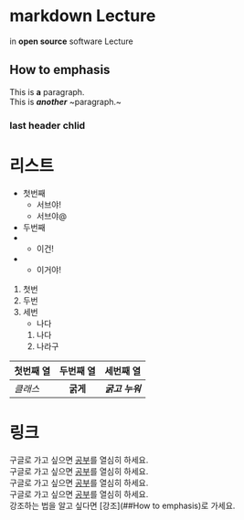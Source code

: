 # markdown Lecture
in **__open source__** software Lecture  
## How to emphasis
This is **a** paragraph.  
This is ***another*** ~paragraph.~

### last header chlid


# 리스트
- 첫번째
  + 서브야!
  + 서브야@
- 두번째
- + 이건!
-   - 이거야!

1. 첫번
2. 두번
3. 세번
    + 나다
    1. 나다
    2. 나라구


| 첫번째 열 | 두번째 열 | 세번째 열|
|----------|:--------:|---------|
|*클래스*| **굵게** | ***굵고 누워***|

# 링크
구글로 가고 싶으면 [공부](http://lily.sunmoon.ac.kr)를 열심히 하세요.  
구글로 가고 싶으면 [공부](http://lily.sunmoon.ac.kr "선문대학교 홈페이지")를 열심히 하세요.  
구글로 가고 싶으면 [공부](./LICENSE)를 열심히 하세요.  
구글로 가고 싶으면 [공부][네이버_영어사전]를 열심히 하세요.  
강조하는 법을 알고 싶다면 [강조](##How to emphasis)로 가세요.

[네이버_영어사전]:https://en.dict.naver.com/
